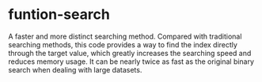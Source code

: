 # funtion-search
A faster and more distinct searching method. Compared with traditional searching methods, this code provides a way to find the index directly through the target value, which greatly increases the searching speed and reduces memory usage. It can be nearly twice as fast as the original binary search when dealing with large datasets.

